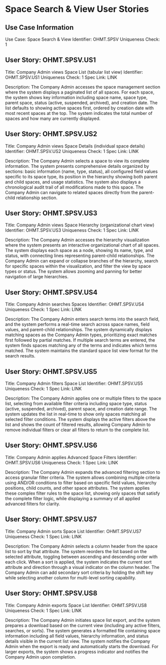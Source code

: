 # Space Search & View User Stories

## Use Case Information
Use Case: Space Search & View
Identifier: OHMT.SPSV
Uniqueness Check: 1

## User Story: OHMT.SPSV.US1
Title: Company Admin views Space List (tabular list view)
Identifier: OHMT.SPSV.US1
Uniqueness Check: 1
Spec Link: LINK

Description:
The Company Admin accesses the space management section where the system displays a paginated list of all spaces. For each space, the system shows key information including space name, space type, parent space, status (active, suspended, archived), and creation date. The list defaults to showing active spaces first, ordered by creation date with most recent spaces at the top. The system indicates the total number of spaces and how many are currently displayed.

## User Story: OHMT.SPSV.US2
Title: Company Admin views Space Details (individual space details)
Identifier: OHMT.SPSV.US2
Uniqueness Check: 1
Spec Link: LINK

Description:
The Company Admin selects a space to view its complete information. The system presents comprehensive details organized by sections: basic information (name, type, status), all configured field values specific to its space type, its position in the hierarchy showing both parent and child spaces, and usage statistics. The system also displays a chronological audit trail of all modifications made to this space. The Company Admin can navigate to related spaces directly from the parent-child relationship section.

## User Story: OHMT.SPSV.US3
Title: Company Admin views Space Hierarchy (organizational chart view)
Identifier: OHMT.SPSV.US3
Uniqueness Check: 1
Spec Link: LINK

Description:
The Company Admin accesses the hierarchy visualization where the system presents an interactive organizational chart of all spaces. The system displays each space as a node, showing its name, type, and status, with connecting lines representing parent-child relationships. The Company Admin can expand or collapse branches of the hierarchy, search for specific spaces within the visualization, and filter the view by space types or status. The system allows zooming and panning for better navigation of large hierarchies.

## User Story: OHMT.SPSV.US4
Title: Company Admin searches Spaces
Identifier: OHMT.SPSV.US4
Uniqueness Check: 1
Spec Link: LINK

Description:
The Company Admin enters search terms into the search field, and the system performs a real-time search across space names, field values, and parent-child relationships. The system dynamically displays matching spaces as the Company Admin types, prioritizing exact matches first followed by partial matches. If multiple search terms are entered, the system finds spaces matching any of the terms and indicates which terms matched. The system maintains the standard space list view format for the search results.

## User Story: OHMT.SPSV.US5
Title: Company Admin filters Space List
Identifier: OHMT.SPSV.US5
Uniqueness Check: 1
Spec Link: LINK

Description:
The Company Admin applies one or multiple filters to the space list, selecting from available filter criteria including space type, status (active, suspended, archived), parent space, and creation date range. The system updates the list in real-time to show only spaces matching all selected filter conditions. The system displays the active filters above the list and shows the count of filtered results, allowing Company Admin to remove individual filters or clear all filters to return to the complete list.

## User Story: OHMT.SPSV.US6
Title: Company Admin applies Advanced Space Filters
Identifier: OHMT.SPSV.US6
Uniqueness Check: 1
Spec Link: LINK

Description:
The Company Admin expands the advanced filtering section to access granular filter criteria. The system allows combining multiple criteria using AND/OR conditions to filter based on specific field values, hierarchy positions, child counts, and other space attributes. The system applies these complex filter rules to the space list, showing only spaces that satisfy the complete filter logic, while displaying a summary of all applied advanced filters for clarity.

## User Story: OHMT.SPSV.US7
Title: Company Admin sorts Space List
Identifier: OHMT.SPSV.US7
Uniqueness Check: 1
Spec Link: LINK

Description:
The Company Admin selects a column header from the space list to sort by that attribute. The system reorders the list based on the selected attribute, toggling between ascending and descending order with each click. When a sort is applied, the system indicates the current sort attribute and direction through a visual indicator on the column header. The Company Admin can add secondary sort criteria by holding the shift key while selecting another column for multi-level sorting capability.

## User Story: OHMT.SPSV.US8
Title: Company Admin exports Space List
Identifier: OHMT.SPSV.US8
Uniqueness Check: 1
Spec Link: LINK

Description:
The Company Admin initiates space list export, and the system prepares a download based on the current view (including any active filters, searches, or sorts). The system generates a formatted file containing space information including all field values, hierarchy information, and status details visible in the current list view. The system notifies the Company Admin when the export is ready and automatically starts the download. For larger exports, the system shows a progress indicator and notifies the Company Admin upon completion.